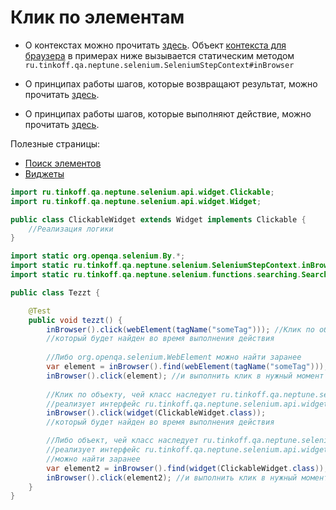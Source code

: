 # Клик по элементам

- О контекстах можно прочитать [здесь](./../../../core.api/doc/rus/STEPS.MD#Контекст). 
  Объект [контекста для браузера](https://tinkoffcreditsystems.github.io/neptune/selenium/ru/tinkoff/qa/neptune/selenium/SeleniumStepContext.html)
  в примерах ниже вызывается статическим методом `ru.tinkoff.qa.neptune.selenium.SeleniumStepContext#inBrowser`

- О принципах работы шагов, которые возвращают результат, можно
прочитать [здесь](./../../../core.api/doc/rus/STEPS.MD#Шаги,-которые-возвращают-результат).

- О принципах работы шагов, которые выполняют действие, можно
прочитать [здесь](./../../../core.api/doc/rus/STEPS.MD#Шаги,-которые-выполняют-действие).

Полезные страницы:

- [Поиск элементов](ELEMENTS_SEARCHING.MD)
- [Виджеты](./WIDGET.MD)

```java
import ru.tinkoff.qa.neptune.selenium.api.widget.Clickable;
import ru.tinkoff.qa.neptune.selenium.api.widget.Widget;

public class ClickableWidget extends Widget implements Clickable {
    //Реализация логики
}
```

```java
import static org.openqa.selenium.By.*;
import static ru.tinkoff.qa.neptune.selenium.SeleniumStepContext.inBrowser;
import static ru.tinkoff.qa.neptune.selenium.functions.searching.SearchSupplier.*;

public class Tezzt {

    @Test
    public void tezzt() {
        inBrowser().click(webElement(tagName("someTag"))); //Клик по объекту org.openqa.selenium.WebElement,
        //который будет найден во время выполнения действия
        
        //Либо org.openqa.selenium.WebElement можно найти заранее
        var element = inBrowser().find(webElement(tagName("someTag")));
        inBrowser().click(element); //и выполнить клик в нужный момент
        
        //Клик по объекту, чей класс наследует ru.tinkoff.qa.neptune.selenium.api.widget.Widget и 
        //реализует интерфейс ru.tinkoff.qa.neptune.selenium.api.widget.Clickable,
        inBrowser().click(widget(ClickableWidget.class));
        //который будет найден во время выполнения действия

        //Либо объект, чей класс наследует ru.tinkoff.qa.neptune.selenium.api.widget.Widget и 
        //реализует интерфейс ru.tinkoff.qa.neptune.selenium.api.widget.Clickable,
        //можно найти заранее
        var element2 = inBrowser().find(widget(ClickableWidget.class));
        inBrowser().click(element2); //и выполнить клик в нужный момент
    }
}
```